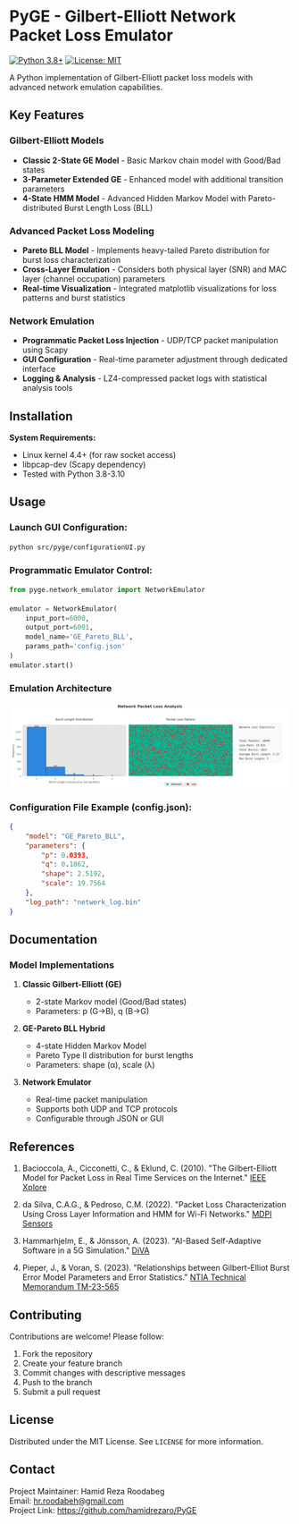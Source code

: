 # PyGE - Gilbert-Elliott Network Packet Loss Emulator

[![Python 3.8+](https://img.shields.io/badge/python-3.8%2B-blue.svg)](https://www.python.org/downloads/)
[![License: MIT](https://img.shields.io/badge/License-MIT-yellow.svg)](https://opensource.org/licenses/MIT)

A Python implementation of Gilbert-Elliott packet loss models with advanced network emulation capabilities.

## Key Features

### Gilbert-Elliott Models
- **Classic 2-State GE Model** - Basic Markov chain model with Good/Bad states
- **3-Parameter Extended GE** - Enhanced model with additional transition parameters
- **4-State HMM Model** - Advanced Hidden Markov Model with Pareto-distributed Burst Length Loss (BLL)

### Advanced Packet Loss Modeling
- **Pareto BLL Model** - Implements heavy-tailed Pareto distribution for burst loss characterization
- **Cross-Layer Emulation** - Considers both physical layer (SNR) and MAC layer (channel occupation) parameters
- **Real-time Visualization** - Integrated matplotlib visualizations for loss patterns and burst statistics

### Network Emulation
- **Programmatic Packet Loss Injection** - UDP/TCP packet manipulation using Scapy
- **GUI Configuration** - Real-time parameter adjustment through dedicated interface
- **Logging & Analysis** - LZ4-compressed packet logs with statistical analysis tools

## Installation

**System Requirements:**
- Linux kernel 4.4+ (for raw socket access)
- libpcap-dev (Scapy dependency)
- Tested with Python 3.8-3.10

## Usage

### Launch GUI Configuration:

```bash
python src/pyge/configurationUI.py
```

### Programmatic Emulator Control:
```python
from pyge.network_emulator import NetworkEmulator

emulator = NetworkEmulator(
    input_port=6000,
    output_port=6001,
    model_name='GE_Pareto_BLL',
    params_path='config.json'
)
emulator.start()
```

### Emulation Architecture

![Network Emulation Architecture](files/emulation.png)


### Configuration File Example (config.json):
```json
{
    "model": "GE_Pareto_BLL",
    "parameters": {
        "p": 0.0393,
        "q": 0.1862,
        "shape": 2.5192,
        "scale": 19.7564
    },
    "log_path": "network_log.bin"
}
```

## Documentation

### Model Implementations
1. **Classic Gilbert-Elliott (GE)**
   - 2-state Markov model (Good/Bad states)
   - Parameters: p (G→B), q (B→G)

2. **GE-Pareto BLL Hybrid**
   - 4-state Hidden Markov Model
   - Pareto Type II distribution for burst lengths
   - Parameters: shape (α), scale (λ)

3. **Network Emulator**
   - Real-time packet manipulation
   - Supports both UDP and TCP protocols
   - Configurable through JSON or GUI

## References

1. Bacioccola, A., Cicconetti, C., & Eklund, C. (2010). "The Gilbert-Elliott Model for Packet Loss in Real Time Services on the Internet." [IEEE Xplore](https://ieeexplore.ieee.org/document/5755057)

2. da Silva, C.A.G., & Pedroso, C.M. (2022). "Packet Loss Characterization Using Cross Layer Information and HMM for Wi-Fi Networks." [MDPI Sensors](https://doi.org/10.3390/s22228592)

3. Hammarhjelm, E., & Jönsson, A. (2023). "AI-Based Self-Adaptive Software in a 5G Simulation." [DiVA](https://www.diva-portal.org/smash/get/diva2:1869617/FULLTEXT01.pdf)

4. Pieper, J., & Voran, S. (2023). "Relationships between Gilbert-Elliot Burst Error Model Parameters and Error Statistics." [NTIA Technical Memorandum TM-23-565](https://its.ntia.gov/publications/download/TM-23-565.pdf)



## Contributing

Contributions are welcome! Please follow:
1. Fork the repository
2. Create your feature branch
3. Commit changes with descriptive messages
4. Push to the branch
5. Submit a pull request

## License

Distributed under the MIT License. See `LICENSE` for more information.

## Contact

Project Maintainer: Hamid Reza Roodabeg  
Email: hr.roodabeh@gmail.com  
Project Link: https://github.com/hamidrezaro/PyGE
